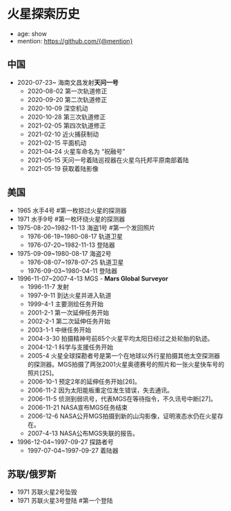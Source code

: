 # 火星探索历史

- age: show
- mention: https://github.com/{@mention}

## 中国

- 2020-07-23~ 海南文昌发射**天问一号**
  - 2020-08-02 第一次轨道修正
  - 2020-09-20 第二次轨道修正
  - 2020-10-09 深空机动
  - 2020-10-28 第三次轨道修正
  - 2021-02-05 第四次轨道修正
  - 2021-02-10 近火捕获制动
  - 2021-02-15 平面机动
  - 2021-04-24 火星车命名为 “祝融号”
  - 2021-05-15 天问一号着陆巡视器在火星乌托邦平原南部着陆
  - 2021-05-19 获取着陆影像

## 美国

- 1965 水手4号 #第一枚掠过火星的探测器
- 1971 水手9号 #第一枚环绕火星的探测器
- 1975-08-20~1982-11-13 海盗1号 #第一个发回照片
  - 1976-06-19~1980-08-17 轨道卫星
  - 1976-07-20~1982-11-13 登陆器
- 1975-09-09~1980-08-17 海盗2号
  - 1976-08-07~1978-07-25 轨道卫星
  - 1976-09-03~1980-04-11 登陆器
- 1996-11-07~2007-4-13 MGS - **Mars Global Surveyor**
  - 1996-11-7 发射
  - 1997-9-11 到达火星并进入轨道
  - 1999-4-1 主要测绘任务开始
  - 2001-2-1 第一次延伸任务开始
  - 2002-2-1 第二次延伸任务开始
  - 2003-1-1 中继任务开始
  - 2004-3-30 拍摄精神号前85个火星平均太阳日经过之处轮胎的轨迹。
  - 2004-12-1 科学与支援任务开始
  - 2005-4 火星全球探勘者号是第一个在地球以外行星拍摄其他太空探测器的探测器。MGS拍摄了两张2001火星奥德赛号的照片和一张火星快车号的照片[25]。
  - 2006-10-1 预定2年的延伸任务开始[26]。
  - 2006-11-2 因为太阳能板重定位发生错误，失去通讯。
  - 2006-11-5 侦测到弱讯号，代表MGS在等待指令，不久讯号中断[27]。
  - 2006-11-21 NASA宣布MGS任务结束
  - 2006-12-6 NASA公开MGS拍摄到新的山沟影像，证明液态水仍在火星存在。
  - 2007-4-13 NASA公布MGS失联的报告。
- 1996-12-04~1997-09-27  探路者号  
  - 1997-07-04~1997-09-27 着陆器


## 苏联/俄罗斯

- 1971 苏联火星2号坠毁
- 1971 苏联火星3号登陆 #第一个登陆
